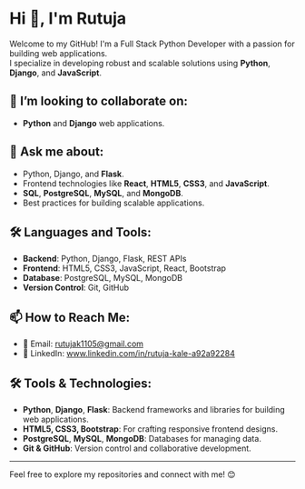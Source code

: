# Hi 👋, I'm Rutuja

Welcome to my GitHub! I'm a Full Stack Python Developer with a passion for building web applications.  
I specialize in developing robust and scalable solutions using **Python**, **Django**, and **JavaScript**.

## 👯 I’m looking to collaborate on:
- **Python** and **Django** web applications.

## 💬 Ask me about:
- Python, Django, and **Flask**.
- Frontend technologies like **React**, **HTML5**, **CSS3**, and **JavaScript**.
- **SQL**, **PostgreSQL**, **MySQL**, and **MongoDB**.
- Best practices for building scalable applications.

## 🛠️ Languages and Tools:
- **Backend**: Python, Django, Flask, REST APIs
- **Frontend**: HTML5, CSS3, JavaScript, React, Bootstrap
- **Database**: PostgreSQL, MySQL, MongoDB
- **Version Control**: Git, GitHub

## 📫 How to Reach Me:
- 📧 Email: rutujak1105@gmail.com
- 🔗 LinkedIn: www.linkedin.com/in/rutuja-kale-a92a92284

## 🛠 Tools & Technologies:
- **Python**, **Django**, **Flask**: Backend frameworks and libraries for building web applications.
- **HTML5, CSS3, Bootstrap**: For crafting responsive frontend designs.
- **PostgreSQL**, **MySQL**, **MongoDB**: Databases for managing data.
- **Git & GitHub**: Version control and collaborative development.

---

Feel free to explore my repositories and connect with me! 😊
